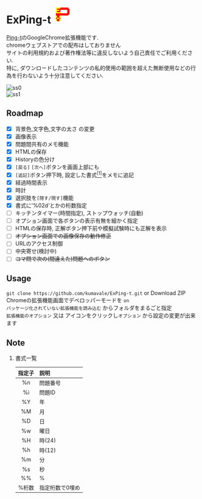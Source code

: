 # ExPing-t ![](https://github.com/kumavale/ExPing-t/blob/master/icons/ExPing-t48.png)

[Ping-t](https://ping-t.com/)のGoogleChrome拡張機能です.  
chromeウェブストアでの配布はしておりません  
サイトの利用規約および著作権法等に違反しないよう自己責任でご利用ください.  
特に, ダウンロードしたコンテンツの私的使用の範囲を超えた無断使用などの行為を行わないよう十分注意してください.  

![ss0](https://user-images.githubusercontent.com/29778890/61181193-bdeb6200-a65d-11e9-8190-233c61e99a34.png)  
![ss1](https://user-images.githubusercontent.com/29778890/61181198-d3608c00-a65d-11e9-8679-d4a24be12661.png)  


## Roadmap
- [x] 背景色,文字色,文字の太さ の変更  
- [x] 画像表示  
- [x] 問題間共有のメモ機能  
- [x] HTMLの保存  
- [x] Historyの色分け  
- [x] `[戻る]` `[次へ]`ボタンを画面上部にも  
- [x] `[追記]`ボタン押下時, 設定した書式[<sup>[1]</sup>](#note-1)をメモに追記  
- [x] 経過時間表示  
- [x] 時計  
- [x] 選択肢を`[隠す/現す]`機能  
- [x] 書式に'%02d'とかの桁数指定  
- [ ] キッチンタイマー(時間指定), ストップウォッチ(自動)  
- [ ] オプション画面で各ボタンの表示有無を細かく指定  
- [ ] HTMLの保存時, 正解ボタン押下前や模擬試験時にも正解を表示  
- [ ] ~~オプション画面での画像保存の動作修正~~  
- [ ] URLのアクセス制御  
- [ ] 中央寄せ(検討中)  
- [ ] ~~コマ問で次の(間違えた)問題へのボタン~~  

## Usage
`git clone https://github.com/kumavale/ExPing-t.git` or Download ZIP  
Chromeの拡張機能画面でデベロッパーモードを `on`  
`パッケージ化されていない拡張機能を読み込む` からフォルダをまるごと指定  
`拡張機能のオプション` 又は アイコンをクリックし`オプション` から設定の変更が出来ます


## Note
<a name="note-1"></a>
1. 書式一覧

    | 指定子 |   説明          |
    | :----: | :-------        |
    |   %n   | 問題番号        |
    |   %i   | 問題ID          |
    |   %Y   | 年              |
    |   %M   | 月              |
    |   %D   | 日              |
    |   %w   | 曜日            |
    |   %H   | 時(24)          |
    |   %h   | 時(12)          |
    |   %m   | 分              |
    |   %s   | 秒              |
    |   %%   | %               |
    | %桁数  | 指定桁数で0埋め |
